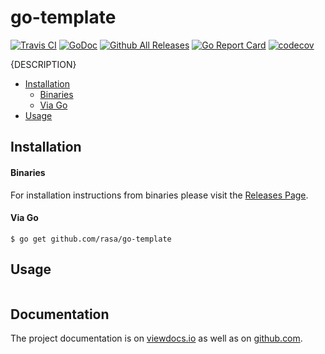 # go-template

[![Travis CI](https://img.shields.io/travis/rasa/go-template.svg)](https://travis-ci.org/rasa/go-template)
[![GoDoc](https://img.shields.io/badge/godoc-reference-5272B4.svg)](https://godoc.org/github.com/rasa/go-template)
[![Github All Releases](https://img.shields.io/github/downloads/rasa/go-template/total.svg)](https://github.com/rasa/go-template/releases)
[![Go Report Card](https://goreportcard.com/badge/github.com/rasa/go-template)](https://goreportcard.com/report/github.com/rasa/go-template)
[![codecov](https://codecov.io/gh/rasa/go-template/branch/master/graph/badge.svg)](https://codecov.io/gh/rasa/go-template)
<!--
[![Join the chat at https://gitter.im/rasa/go-template](https://badges.gitter.im/Join%20Chat.svg)](https://gitter.im/rasa/go-template?utm_source=badge&utm_medium=badge&utm_campaign=pr-badge&utm_content=badge)
-->
{DESCRIPTION}

* [Installation](README.md#installation)
   * [Binaries](README.md#binaries)
   * [Via Go](README.md#via-go)
* [Usage](README.md#usage)

## Installation

#### Binaries

For installation instructions from binaries please visit the [Releases Page](https://github.com/rasa/go-template/releases).

#### Via Go

```console
$ go get github.com/rasa/go-template
```

## Usage

```console
```
## Documentation

The project documentation is on [viewdocs.io](http://rasa.viewdocs.io/go-template/) as well as on [github.com](docs/index.md).
